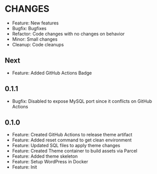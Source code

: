 # CHANGES

- Feature: New features
- Bugfix: Bugfixes
- Refactor: Code changes with no changes on behavior
- Minor: Small changes
- Cleanup: Code cleanups

## Next

- Feature: Added GitHub Actions Badge

## 0.1.1

- Bugfix: Disabled to expose MySQL port since it conflicts on GitHub Actions

## 0.1.0

- Feature: Created GitHub Actions to release theme artifact
- Feature: Added reset command to get clean environment
- Feature: Updated SQL files to apply theme changes
- Feature: Created Theme container to build assets via Parcel
- Feature: Added theme skeleton
- Feature: Setup WordPress in Docker
- Feature: Init
